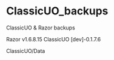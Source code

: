 # ClassicUO_backups
ClassicUO & Razor backups

Razor v1.6.8.15
ClassicUO [dev]-0.1.7.6

ClassicUO/Data

